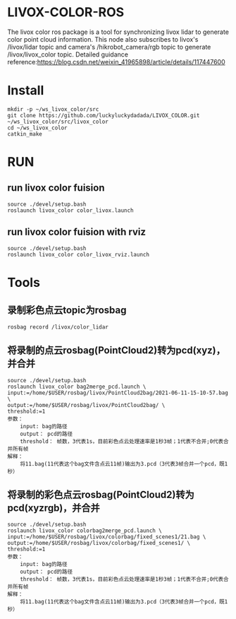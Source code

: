 # LIVOX-COLOR-ROS
The livox color ros package is a tool for synchronizing livox lidar to generate color point cloud information. This node also subscribes to livox's /livox/lidar topic and camera's /hikrobot_camera/rgb topic to generate /livox/livox_color topic.
Detailed guidance reference:https://blog.csdn.net/weixin_41965898/article/details/117447600

# Install
```
mkdir -p ~/ws_livox_color/src
git clone https://github.com/luckyluckydadada/LIVOX_COLOR.git ~/ws_livox_color/src/livox_color
cd ~/ws_livox_color
catkin_make
```
# RUN
## run livox color fuision
```
source ./devel/setup.bash 
roslaunch livox_color color_livox.launch
```
## run livox color fuision with rviz
```
source ./devel/setup.bash 
roslaunch livox_color color_livox_rviz.launch
```
# Tools
## 录制彩色点云topic为rosbag
```
rosbag record /livox/color_lidar
```
## 将录制的点云rosbag(PointCloud2)转为pcd(xyz)，并合并
```
source ./devel/setup.bash 
roslaunch livox_color bag2merge_pcd.launch \
input:=/home/$USER/rosbag/livox/PointCloud2bag/2021-06-11-15-10-57.bag \
output:=/home/$USER/rosbag/livox/PointCloud2bag/ \
threshold:=1
参数：
    input: bag的路径
    output： pcd的路径
    threshold： 帧数，3代表1s，目前彩色点云处理速率是1秒3帧；1代表不合并;0代表合并所有帧
解释：
    将11.bag(11代表这个bag文件含点云11帧)输出为3.pcd（3代表3帧合并一个pcd，既1秒）

```
## 将录制的彩色点云rosbag(PointCloud2)转为pcd(xyzrgb)，并合并
```
source ./devel/setup.bash 
roslaunch livox_color colorbag2merge_pcd.launch \
input:=/home/$USER/rosbag/livox/colorbag/fixed_scenes1/21.bag \
output:=/home/$USER/rosbag/livox/colorbag/fixed_scenes1/ \
threshold:=1
参数：
    input: bag的路径
    output： pcd的路径
    threshold： 帧数，3代表1s，目前彩色点云处理速率是1秒3帧；1代表不合并;0代表合并所有帧
解释：
    将11.bag(11代表这个bag文件含点云11帧)输出为3.pcd（3代表3帧合并一个pcd，既1秒）

```